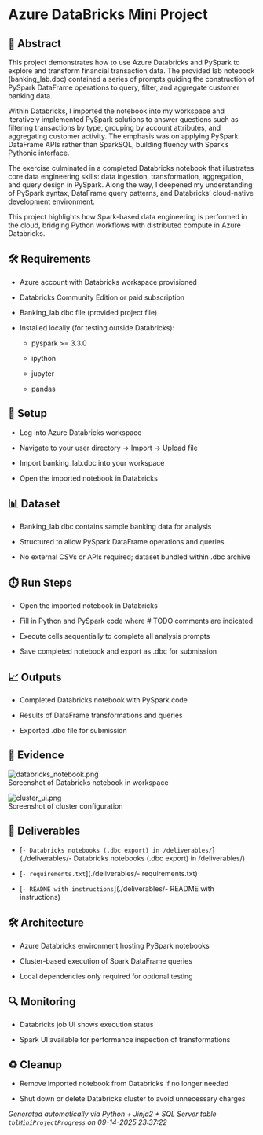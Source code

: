 # Azure DataBricks Mini Project


## 📖 Abstract
This project demonstrates how to use Azure Databricks and PySpark to explore and transform financial transaction data. The provided lab notebook (banking_lab.dbc) contained a series of prompts guiding the construction of PySpark DataFrame operations to query, filter, and aggregate customer banking data.

Within Databricks, I imported the notebook into my workspace and iteratively implemented PySpark solutions to answer questions such as filtering transactions by type, grouping by account attributes, and aggregating customer activity. The emphasis was on applying PySpark DataFrame APIs rather than SparkSQL, building fluency with Spark’s Pythonic interface.

The exercise culminated in a completed Databricks notebook that illustrates core data engineering skills: data ingestion, transformation, aggregation, and query design in PySpark. Along the way, I deepened my understanding of PySpark syntax, DataFrame query patterns, and Databricks’ cloud-native development environment.

This project highlights how Spark-based data engineering is performed in the cloud, bridging Python workflows with distributed compute in Azure Databricks.



## 🛠 Requirements
- Azure account with Databricks workspace provisioned
- Databricks Community Edition or paid subscription
- Banking_lab.dbc file (provided project file)
- Installed locally (for testing outside Databricks):
  - pyspark >= 3.3.0
  - ipython
  - jupyter
  - pandas



## 🧰 Setup
- Log into Azure Databricks workspace
- Navigate to your user directory → Import → Upload file
- Import banking_lab.dbc into your workspace
- Open the imported notebook in Databricks



## 📊 Dataset
- Banking_lab.dbc contains sample banking data for analysis
- Structured to allow PySpark DataFrame operations and queries
- No external CSVs or APIs required; dataset bundled within .dbc archive



## ⏱️ Run Steps
- Open the imported notebook in Databricks
- Fill in Python and PySpark code where # TODO comments are indicated
- Execute cells sequentially to complete all analysis prompts
- Save completed notebook and export as .dbc for submission



## 📈 Outputs
- Completed Databricks notebook with PySpark code
- Results of DataFrame transformations and queries
- Exported .dbc file for submission



## 📸 Evidence

![databricks_notebook.png](./evidence/databricks_notebook.png)  
Screenshot of Databricks notebook in workspace

![cluster_ui.png](./evidence/cluster_ui.png)  
Screenshot of cluster configuration




## 📎 Deliverables

- [`- Databricks notebooks (.dbc export) in /deliverables/`](./deliverables/- Databricks notebooks (.dbc export) in /deliverables/)

- [`- requirements.txt`](./deliverables/- requirements.txt)

- [`- README with instructions`](./deliverables/- README with instructions)




## 🛠️ Architecture
- Azure Databricks environment hosting PySpark notebooks
- Cluster-based execution of Spark DataFrame queries
- Local dependencies only required for optional testing



## 🔍 Monitoring
- Databricks job UI shows execution status
- Spark UI available for performance inspection of transformations



## ♻️ Cleanup
- Remove imported notebook from Databricks if no longer needed
- Shut down or delete Databricks cluster to avoid unnecessary charges



*Generated automatically via Python + Jinja2 + SQL Server table `tblMiniProjectProgress` on 09-14-2025 23:37:22*